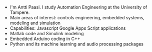 - I'm Antti Paasi. I study Automation Engineering at the University of Tampere.
- Main areas of interest: controls engineering, embedded systems, modeling and simulation
- Capabilities: Javascript Google Apps Script applications
- Matlab code and Simulink modeling
- Embedded Arduino coding in C++   
- Python and its machine learning and audio processing packages



